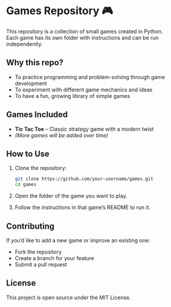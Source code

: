 # Games Repository 🎮

This repository is a collection of small games created in Python.  
Each game has its own folder with instructions and can be run independently.

## Why this repo?
- To practice programming and problem-solving through game development  
- To experiment with different game mechanics and ideas  
- To have a fun, growing library of simple games  

## Games Included
- **Tic Tac Toe** – Classic strategy game with a modern twist  
- *(More games will be added over time)*  

## How to Use
1. Clone the repository:
   ```bash
   git clone https://github.com/your-username/games.git
   cd games
2. Open the folder of the game you want to play.

3. Follow the instructions in that game’s README to run it.

## Contributing
If you’d like to add a new game or improve an existing one:

- Fork the repository
- Create a branch for your feature
- Submit a pull request

## License
This project is open source under the MIT License.

